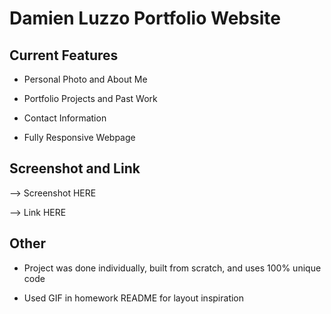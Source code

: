 # Damien Luzzo Portfolio Website

## Current Features

+ Personal Photo and About Me

+ Portfolio Projects and Past Work

+ Contact Information

+ Fully Responsive Webpage

## Screenshot and Link

--> Screenshot HERE

--> Link HERE

## Other

+ Project was done individually, built from scratch, and uses 100% unique code

+ Used GIF in homework README for layout inspiration
